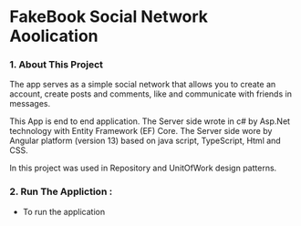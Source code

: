 # FakeBook Social Network Aoolication

### 1.	About This Project

The app serves as a simple social network that allows you to create an account, create posts and comments, like and communicate with friends in messages.

This App is end to end application.
The Server side wrote in c# by Asp.Net technology with Entity Framework (EF) Core.
The Server side wore by Angular platform (version 13) based on java script, TypeScript, Html and CSS.

In this project was used in Repository and UnitOfWork design patterns.


 ### 2. Run The Appliction :
 - To run the application 
 
